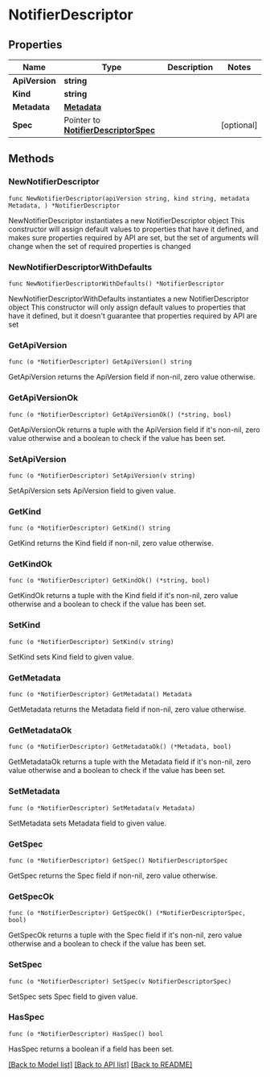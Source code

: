 # NotifierDescriptor

## Properties

Name | Type | Description | Notes
------------ | ------------- | ------------- | -------------
**ApiVersion** | **string** |  | 
**Kind** | **string** |  | 
**Metadata** | [**Metadata**](Metadata.md) |  | 
**Spec** | Pointer to [**NotifierDescriptorSpec**](NotifierDescriptorSpec.md) |  | [optional] 

## Methods

### NewNotifierDescriptor

`func NewNotifierDescriptor(apiVersion string, kind string, metadata Metadata, ) *NotifierDescriptor`

NewNotifierDescriptor instantiates a new NotifierDescriptor object
This constructor will assign default values to properties that have it defined,
and makes sure properties required by API are set, but the set of arguments
will change when the set of required properties is changed

### NewNotifierDescriptorWithDefaults

`func NewNotifierDescriptorWithDefaults() *NotifierDescriptor`

NewNotifierDescriptorWithDefaults instantiates a new NotifierDescriptor object
This constructor will only assign default values to properties that have it defined,
but it doesn't guarantee that properties required by API are set

### GetApiVersion

`func (o *NotifierDescriptor) GetApiVersion() string`

GetApiVersion returns the ApiVersion field if non-nil, zero value otherwise.

### GetApiVersionOk

`func (o *NotifierDescriptor) GetApiVersionOk() (*string, bool)`

GetApiVersionOk returns a tuple with the ApiVersion field if it's non-nil, zero value otherwise
and a boolean to check if the value has been set.

### SetApiVersion

`func (o *NotifierDescriptor) SetApiVersion(v string)`

SetApiVersion sets ApiVersion field to given value.


### GetKind

`func (o *NotifierDescriptor) GetKind() string`

GetKind returns the Kind field if non-nil, zero value otherwise.

### GetKindOk

`func (o *NotifierDescriptor) GetKindOk() (*string, bool)`

GetKindOk returns a tuple with the Kind field if it's non-nil, zero value otherwise
and a boolean to check if the value has been set.

### SetKind

`func (o *NotifierDescriptor) SetKind(v string)`

SetKind sets Kind field to given value.


### GetMetadata

`func (o *NotifierDescriptor) GetMetadata() Metadata`

GetMetadata returns the Metadata field if non-nil, zero value otherwise.

### GetMetadataOk

`func (o *NotifierDescriptor) GetMetadataOk() (*Metadata, bool)`

GetMetadataOk returns a tuple with the Metadata field if it's non-nil, zero value otherwise
and a boolean to check if the value has been set.

### SetMetadata

`func (o *NotifierDescriptor) SetMetadata(v Metadata)`

SetMetadata sets Metadata field to given value.


### GetSpec

`func (o *NotifierDescriptor) GetSpec() NotifierDescriptorSpec`

GetSpec returns the Spec field if non-nil, zero value otherwise.

### GetSpecOk

`func (o *NotifierDescriptor) GetSpecOk() (*NotifierDescriptorSpec, bool)`

GetSpecOk returns a tuple with the Spec field if it's non-nil, zero value otherwise
and a boolean to check if the value has been set.

### SetSpec

`func (o *NotifierDescriptor) SetSpec(v NotifierDescriptorSpec)`

SetSpec sets Spec field to given value.

### HasSpec

`func (o *NotifierDescriptor) HasSpec() bool`

HasSpec returns a boolean if a field has been set.


[[Back to Model list]](../README.md#documentation-for-models) [[Back to API list]](../README.md#documentation-for-api-endpoints) [[Back to README]](../README.md)


